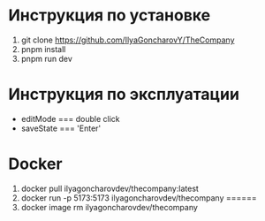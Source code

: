 # Инструкция по установке
1) git clone https://github.com/IlyaGoncharovY/TheCompany
2) pnpm install
3) pnpm run dev
# Инструкция по эксплуатации 
* editMode === double click
* saveState === 'Enter'
# Docker
1) docker pull ilyagoncharovdev/thecompany:latest
2)  docker run -p 5173:5173 ilyagoncharovdev/thecompany
======
3) docker image rm ilyagoncharovdev/thecompany 
